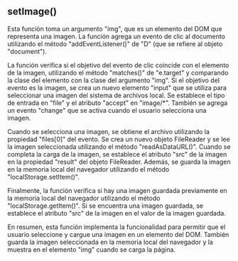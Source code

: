 ## setImage()

Esta función toma un argumento "img", que es un elemento del DOM que representa una imagen. La función agrega un evento de clic al documento utilizando el método "addEventListener()" de "D" (que se refiere al objeto "document").

La función verifica si el objetivo del evento de clic coincide con el elemento de la imagen, utilizando el método "matches()" de "e.target" y comparando la clase del elemento con la clase del argumento "img". Si el objetivo del evento es la imagen, se crea un nuevo elemento "input" que se utiliza para seleccionar una imagen del sistema de archivos local. Se establece el tipo de entrada en "file" y el atributo "accept" en "image/*". También se agrega un evento "change" que se activa cuando el usuario selecciona una imagen.

Cuando se selecciona una imagen, se obtiene el archivo utilizando la propiedad "files[0]" del evento. Se crea un nuevo objeto FileReader y se lee la imagen seleccionada utilizando el método "readAsDataURL()". Cuando se completa la carga de la imagen, se establece el atributo "src" de la imagen en la propiedad "result" del objeto FileReader. Además, se guarda la imagen en la memoria local del navegador utilizando el método "localStorage.setItem()".

Finalmente, la función verifica si hay una imagen guardada previamente en la memoria local del navegador utilizando el método "localStorage.getItem()". Si se encuentra una imagen guardada, se establece el atributo "src" de la imagen en el valor de la imagen guardada.

En resumen, esta función implementa la funcionalidad para permitir que el usuario seleccione y cargue una imagen en un elemento del DOM. También guarda la imagen seleccionada en la memoria local del navegador y la muestra en el elemento "img" cuando se carga la página.